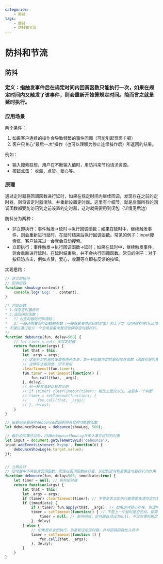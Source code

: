 ```yaml
---
categories:
    - 面试
tags:
    - 面试
    - 防抖和节流
---
```


# 防抖和节流

## 防抖

### 定义：指触发事件后在**规定时间内**回调函数**只能执行一次**，如果在规定时间内又触发了该事件，则会重新开始算规定时间。简而言之就是**延时执行**。

### 应用场景

两个条件：
1. 如果客户连续的操作会导致频繁的事件回调（可能引起页面卡顿）
2. 客户只关心“最后一次”操作（也可以理解为停止连续操作后）所返回的结果。

例如：
- 输入搜索联想，用户在不断输入值时，用防抖来节约请求资源。
- 按钮点击： 收藏、点赞、爱心等。

### 原理

通过定时器将回调函数进行延时，如果在规定时间内继续回调，发现存在之前的定时器，则将该定时器清除，并重新设置定时器。这里有个细节，就是后面所有的回调函数都要能访问到之前设置的定时器，这时就需要用到闭包（详情见后边）

防抖分为两种：
- 非立即执行：事件触发->延时->执行回调函数；如果在延时中，继续触发事件，则会重新进行延时，在延时结束后执行回调函数。常见的例子：input搜索框，客户输完过一会就会自动搜索。
- 立即执行：事件触发->执行回调函数->延时；如果在延时中，继续触发事件，则会重新进行延时。在延时结束后，并不会执行回调函数。常见的例子：对于按钮防点击，例如点赞，爱心，收藏等立即有反馈的按钮。

实现思路：
```js
// 非立即执行
// 回调函数
function showLog(content) {
    console.log('Log: ', content);
}

/* 包装函数
* 1.保存定时器标识
* 2.返回闭包函数：
*   1）对定时器的判断清除；
*   2）一般还需要保存函数的参数（一般就是事件返回的对象）和上下文（定时器存在this隐式丢失：详情见【我不知*      道的js 上】）
* 不建议通过定义一个全局变量来替闭包保存定时器标识。
*/
function debounce(fun, delay=500) {
    // let timer = null 保存定时器
    return function(args) {
        let that = this;
        let _args = args;
        // 这里对定时器的设置有两种方法，第一种就是将定时器保存在函数（函数也是对象）的属性上
        // 这种写法很简便，但不常用
        clearTimeout(fun.timer);
        fun.timer = setTimeout(function() {
            fun.call(that, _args);
        }, delay);
        // 另一种写法是比较常见的
        // if (timer) clearTimeout(timer); 相比上面的方法，这里多一个判断
        // timer = setTimeout(function() {
        //     fun.call(that, _args);
        // }, delay);
    }
}

// 接着用变量保存debounce返回的带有延时功能的函数
let debounceShowLog = debounce(showLog, 500);

// 最后添加事件监听，回调debounceShowLog并传入事件返回的对象
let input = document.getElementById('debounce');
input.addEventListener('keyup', function(e) {
    debounceShowLog(e.target.value);
});


// 立即执行
// 定时器中不再包含回调函数，而是在回调函数执行后，仅起到延时和重置定时器标识的作用
function debounce(fun, delay=500, immediate=true) {
    let timer = null; // 保存定时器
    return function(args) {
        let that = this;
        let _args = args;
        if (timer) clearTimeout(timer); // 不管是否立即执行都需要先清空定时器
        if (immediate) {
            if (!timer) fun.apply(that, _args); // 如果定时器不存在，则说明延时已过，可以立即执行函数
            timer = setTimeout(function() { // 不管上一个延时是否完成，都需要重置定时器
                timer = null; // 到时间后，定时器自动设为null，不仅方便判断定时器状态还能避免内存泄漏
            }, delay)
        } else {
            // 如果是非立即执行，则重新设定定时器，并将回调函数放入其中
            timer = setTimeout(function () {
                fun.call(that, _args);
            }, delay);
        }
    }
}
```